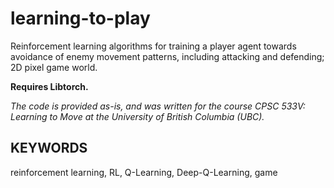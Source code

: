 # learning-to-play
Reinforcement learning algorithms for training a player agent towards avoidance of enemy movement patterns, including attacking and defending; 2D pixel game world.

**Requires Libtorch.**

*The code is provided as-is, and was written for the course CPSC 533V: Learning to Move at the University of British Columbia (UBC).*

## KEYWORDS
reinforcement learning, RL, Q-Learning, Deep-Q-Learning, game
